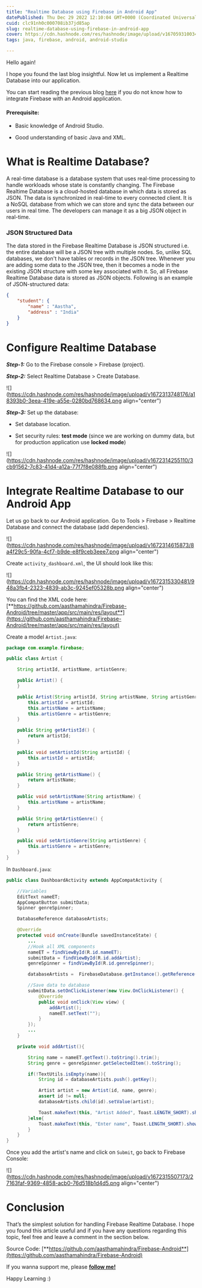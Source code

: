 ```yaml
---
title: "Realtime Database using Firebase in Android App"
datePublished: Thu Dec 29 2022 12:10:04 GMT+0000 (Coordinated Universal Time)
cuid: clc91nh0c000708ib37jd85ap
slug: realtime-database-using-firebase-in-android-app
cover: https://cdn.hashnode.com/res/hashnode/image/upload/v1670593100341/HOutSKok3.png
tags: java, firebase, android, android-studio

---
```


Hello again!

I hope you found the last blog insightful. Now let us implement a Realtime Database into our application.

You can start reading the previous blog [here](https://aasthamahindra.hashnode.dev/android-app-authentication-using-firebase) if you do not know how to integrate Firebase with an Android application.

#### **Prerequisite:**

* Basic knowledge of Android Studio.
    
* Good understanding of basic Java and XML.
    

# What is Realtime Database?

A real-time database is a database system that uses real-time processing to handle workloads whose state is constantly changing. The Firebase Realtime Database is a cloud-hosted database in which data is stored as JSON. The data is synchronized in real-time to every connected client. It is a NoSQL database from which we can store and sync the data between our users in real time. The developers can manage it as a big JSON object in real-time.

### JSON Structured Data

The data stored in the Firebase Realtime Database is JSON structured i.e. the entire database will be a JSON tree with multiple nodes. So, unlike SQL databases, we don't have tables or records in the JSON tree. Whenever you are adding some data to the JSON tree, then it becomes a node in the existing JSON structure with some key associated with it. So, all Firebase Realtime Database data is stored as JSON objects. Following is an example of JSON-structured data:

```json
{
    "student": {
        "name" : "Aastha",
        "address" : "India"
    }
}
```

# Configure Realtime Database

***Step-1:*** Go to the Firebase console &gt; Firebase (project).

***Step-2:*** Select Realtime Database &gt; Create Database.

![](https://cdn.hashnode.com/res/hashnode/image/upload/v1672313748176/a18393b0-3eea-419e-a55e-0280bd768634.png align="center")

***Step-3:*** Set up the database:

* Set database location.
    
* Set security rules: **test mode** (since we are working on dummy data, but for production application use **locked mode**)
    

![](https://cdn.hashnode.com/res/hashnode/image/upload/v1672314255110/3cb91562-7c83-41d4-a12a-77f7f8e088fb.png align="center")

# Integrate Realtime Database to our Android App

Let us go back to our Android application. Go to Tools &gt; Firebase &gt; Realtime Database and connect the database (add dependencies).

![](https://cdn.hashnode.com/res/hashnode/image/upload/v1672314615873/8a4f29c5-90fa-4cf7-b9de-e8f9ceb3eee7.png align="center")

Create `activity_dashboard.xml`, the UI should look like this:

![](https://cdn.hashnode.com/res/hashnode/image/upload/v1672315330481/948a3fb4-2323-4839-ab3c-9245ef05328b.png align="center")

You can find the XML code here: [**https://github.com/aasthamahindra/Firebase-Android/tree/master/app/src/main/res/layout**](https://github.com/aasthamahindra/Firebase-Android/tree/master/app/src/main/res/layout)

Create a model `Artist.java`:

```java
package com.example.firebase;

public class Artist {

    String artistId, artistName, artistGenre;

    public Artist() {
    }

    public Artist(String artistId, String artistName, String artistGenre) {
        this.artistId = artistId;
        this.artistName = artistName;
        this.artistGenre = artistGenre;
    }

    public String getArtistId() {
        return artistId;
    }

    public void setArtistId(String artistId) {
        this.artistId = artistId;
    }

    public String getArtistName() {
        return artistName;
    }

    public void setArtistName(String artistName) {
        this.artistName = artistName;
    }

    public String getArtistGenre() {
        return artistGenre;
    }

    public void setArtistGenre(String artistGenre) {
        this.artistGenre = artistGenre;
    }
}
```

In `Dashboard.java`:

```java
public class DashboardActivity extends AppCompatActivity {

    //Variables
    EditText nameET;
    AppCompatButton submitData;
    Spinner genreSpinner;

    DatabaseReference databaseArtists;

    @Override
    protected void onCreate(Bundle savedInstanceState) {
        ...
        //Hook all XML components
        nameET = findViewById(R.id.nameET);
        submitData = findViewById(R.id.addArtist);
        genreSpinner = findViewById(R.id.genreSpinner);

        databaseArtists =  FirebaseDatabase.getInstance().getReference("artist");

        //Save data to database
        submitData.setOnClickListener(new View.OnClickListener() {
            @Override
            public void onClick(View view) {
                addArtist();
                nameET.setText("");
            }
        });
        ...
    }

    private void addArtist(){

        String name = nameET.getText().toString().trim();
        String genre = genreSpinner.getSelectedItem().toString();

        if(!TextUtils.isEmpty(name)){
            String id = databaseArtists.push().getKey();

            Artist artist = new Artist(id, name, genre);
            assert id != null;
            databaseArtists.child(id).setValue(artist);

            Toast.makeText(this, "Artist Added", Toast.LENGTH_SHORT).show();
        }else{
            Toast.makeText(this, "Enter name", Toast.LENGTH_SHORT).show();
        }
    }
}
```

Once you add the artist's name and click on `Submit`, go back to Firebase Console:

![](https://cdn.hashnode.com/res/hashnode/image/upload/v1672315507173/27163faf-9369-4858-acb0-76d518b1d4d5.png align="center")

# Conclusion

That’s the simplest solution for handling Firebase Realtime Database. I hope you found this article useful and if you have any questions regarding this topic, feel free and leave a comment in the section below.

Source Code: [**https://github.com/aasthamahindra/Firebase-Android**](https://github.com/aasthamahindra/Firebase-Android)

If you wanna support me, please [**follow me!**](https://hashnode.com/@aasthamahindra)

Happy Learning :)